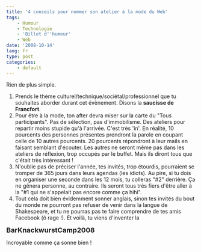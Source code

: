 ```yaml
---
title: '4 conseils pour nommer son atelier à la mode du Web'
tags:
    - Humour
    - Technologie
    - 'Billet d''humeur'
    - Web
date: '2008-10-14'
lang: fr
type: post
categories:
    - default
---
```


Rien de plus simple.

1. Prends le thème culturel/technique/sociétal/professionnel que tu souhaites aborder durant cet évènement. Disons la **saucisse de Francfort**.
2. Pour être à la mode, ton after devra miser sur la carte du "Tous participants". Pas de sélection, pas d'immobilisme. Des ateliers pour repartir moins stupide qu'à l'arrivée. C'est très 'in'.
En réalité, 10 pourcents des personnes présentes prendront la parole en coupant celle de 10 autres pourcents. 20 pourcents répondront à leur mails en faisant semblant d'écouter. Les autres ne seront même pas dans les ateliers de réflexion, trop occupés par le buffet. Mais ils diront tous que c'était très intéressant&nbsp;!
3. N'oublie pas de préciser l'année, tes invités, trop étourdis, pourraient se tromper de 365 jours dans leurs agendas (les idiots). Au pire, si tu dois en organiser une seconde dans les 12 mois, tu colleras "#2" derrière. Ça ne gênera personne, au contraire. Ils seront tous très fiers d'être aller à la "#1 qui ne s'appelait pas encore comme ça hihi".
4. Tout cela doit bien évidemment sonner anglais, sinon tes invités du bout du monde ne pourront pas refuser de venir dans la langue de Shakespeare, et tu ne pourras pas te faire comprendre de tes amis Facebook (ô rage&nbsp;!).
Et voilà, tu viens d'inventer la 

<span style="font-size: large">**BarKnackwurstCamp2008**</span>

Incroyable comme ça sonne bien&nbsp;!
